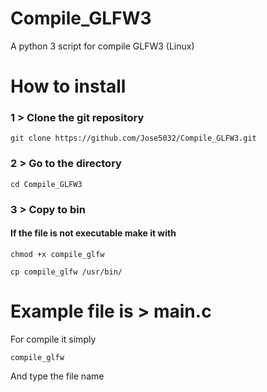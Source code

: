 # Compile_GLFW3
A python 3 script for compile GLFW3 (Linux)

# How to install

### 1 > Clone the git repository
```
git clone https://github.com/Jose5032/Compile_GLFW3.git
```
### 2 > Go to the directory
```
cd Compile_GLFW3 
```

### 3 > Copy to bin

#### If the file is not executable make it with 
```
chmod +x compile_glfw

cp compile_glfw /usr/bin/
```



# Example file is > main.c

For compile it simply 
```
compile_glfw
```
And type the file name
